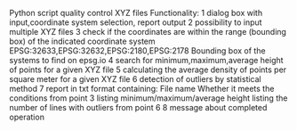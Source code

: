 Python script quality control XYZ files
Functionality:
1 dialog box with input,coordinate system selection, report output
2 possibility to input multiple XYZ files
3 check if the coordinates are within the range (bounding box) of the indicated coordinate system EPSG:32633,EPSG:32632,EPSG:2180,EPSG:2178 Bounding box of the systems to find on epsg.io
4 search for minimum,maximum,average height of points for a given XYZ file
5 calculating the average density of points per square meter for a given XYZ file
6 detection of outliers by statistical method
7 report in txt format containing:
File name
Whether it meets the conditions from point 3
listing minimum/maximum/average height
listing the number of lines with outliers from point 6
8 message about completed operation
